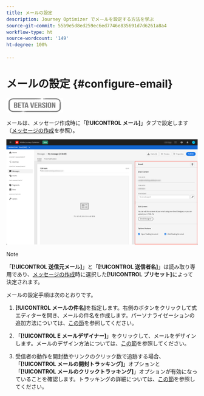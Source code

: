 ```yaml
---
title: メールの設定
description: Journey Optimizer でメールを設定する方法を学ぶ
source-git-commit: 55b9e5d8ed259ec6ed7746e835691d7d6261a8a4
workflow-type: ht
source-wordcount: '149'
ht-degree: 100%

---
```


# メールの設定 {#configure-email}

![](assets/do-not-localize/badge.png)

メールは、メッセージ作成時に「**[!UICONTROL メール]**」タブで設定します（[メッセージの作成](create-message.md)を参照）。

![](assets/emails-configuration.png)

>[!NOTE]
>
>「**[!UICONTROL 送信元メール]**」と「**[!UICONTROL 送信者名]**」は読み取り専用であり、[メッセージの作成](create-message.md)時に選択した&#x200B;**[!UICONTROL プリセット]**&#x200B;によって決定されます。

メールの設定手順は次のとおりです。

1. **[!UICONTROL メールの件名]**&#x200B;を指定します。右側のボタンをクリックして式エディターを開き、メールの件名を作成します。パーソナライゼーションの追加方法については、[この節](personalization/personalization-aeras.md)を参照してください。

1. 「**[!UICONTROL E メールデザイナー]**」をクリックして、メールをデザインします。メールのデザイン方法については、[この節](design-emails.md)を参照してください。

1. 受信者の動作を開封数やリンクのクリック数で追跡する場合、「**[!UICONTROL メールの開封トラッキング]**」オプションと「**[!UICONTROL メールのクリックトラッキング]**」オプションが有効になっていることを確認します。トラッキングの詳細については、[この節](message-tracking.md)を参照してください。
